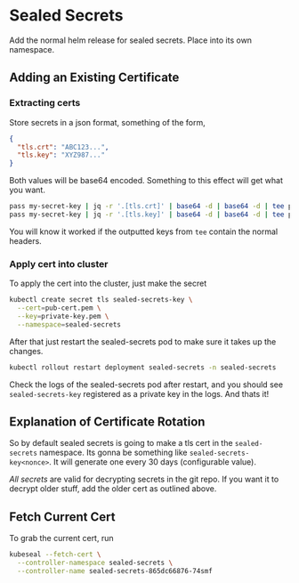 # Sealed Secrets

Add the normal helm release for sealed secrets. Place into its own namespace.

## Adding an Existing Certificate

### Extracting certs

Store secrets in a json format, something of the form,

```json
{
  "tls.crt": "ABC123...",
  "tls.key": "XYZ987..."
}

```

Both values will be base64 encoded. Something to this effect will get what you want.

```bash
pass my-secret-key | jq -r '.[tls.crt]' | base64 -d | base64 -d | tee pub-cert.pem
pass my-secret-key | jq -r '.[tls.key]' | base64 -d | base64 -d | tee private-key.pem
```

You will know it worked if the outputted keys from `tee` contain the normal headers.


### Apply cert into cluster

To apply the cert into the cluster, just make the secret

```bash
kubectl create secret tls sealed-secrets-key \
  --cert=pub-cert.pem \
  --key=private-key.pem \
  --namespace=sealed-secrets
```

After that just restart the sealed-secrets pod to make sure it takes up the changes.

```bash
kubectl rollout restart deployment sealed-secrets -n sealed-secrets
```

Check the logs of the sealed-secrets pod after restart, and you should 
see `sealed-secrets-key` registered as a private key in the logs. And thats it!


## Explanation of Certificate Rotation

So by default sealed secrets is going to make a tls cert in the `sealed-secrets`
namespace. Its gonna be something like `sealed-secrets-key<nonce>`. It will generate
one every 30 days (configurable value).

*All secrets* are valid for decrypting secrets in the git repo. If you want it to decrypt
older stuff, add the older cert as outlined above.

## Fetch Current Cert

To grab the current cert, run

```bash
kubeseal --fetch-cert \
  --controller-namespace sealed-secrets \
  --controller-name sealed-secrets-865dc66876-74smf
```
